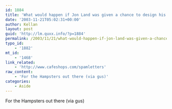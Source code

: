 ```yaml
---
id: 1884
title: 'What would happen if Jon Land was given a chance to design his own line of shirts, mugs, lunchboxes, and underwear?'
date: '2003-11-21T05:02:31+00:00'
author: Kellan
layout: post
guid: 'http://lm.quxx.info/?p=1884'
permalink: /2003/11/21/what-would-happen-if-jon-land-was-given-a-chance-to-design-his-own-line-of-shirts-mugs-lunchboxes-and-underwear/
typo_id:
    - '1882'
mt_id:
    - '1468'
link_related:
    - 'http://www.cafeshops.com/spamletters'
raw_content:
    - 'For the Hampsters out there (via gus)'
categories:
    - Aside
---
```


For the Hampsters out there (via gus)